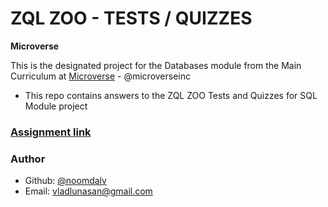 # ZQL ZOO - TESTS / QUIZZES

<b>Microverse</b>

This is the designated project for the Databases module from the Main Curriculum at [Microverse](https://www.microverse.org/) - @microverseinc
* This repo contains answers to the ZQL ZOO Tests and Quizzes for SQL Module project

### [Assignment link](https://www.theodinproject.com/courses/databases/lessons/sql)


### Author

- Github: [@noomdalv](https://github.com/noomdalv/)
- Email: vladlunasan@gmail.com
